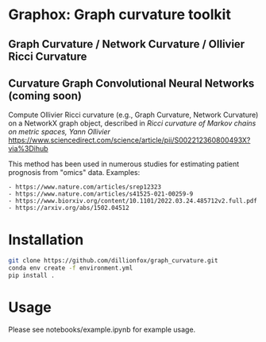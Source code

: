 # Graphox: Graph curvature toolkit 
## Graph Curvature / Network Curvature / Ollivier Ricci Curvature
## Curvature Graph Convolutional Neural Networks (coming soon)

Compute Ollivier Ricci curvature (e.g., Graph Curvature, Network Curvature)
on a NetworkX graph object, described in
*Ricci curvature of Markov chains on metric spaces, Yann Ollivier*
https://www.sciencedirect.com/science/article/pii/S002212360800493X?via%3Dihub

This method has been used in numerous studies for estimating patient prognosis
from "omics" data. Examples:

    - https://www.nature.com/articles/srep12323
    - https://www.nature.com/articles/s41525-021-00259-9
    - https://www.biorxiv.org/content/10.1101/2022.03.24.485712v2.full.pdf
    - https://arxiv.org/abs/1502.04512

# Installation
```bash
git clone https://github.com/dillionfox/graph_curvature.git
conda env create -f environment.yml
pip install .
```

# Usage
Please see notebooks/example.ipynb for example usage.
